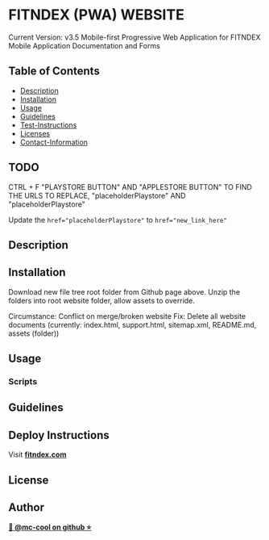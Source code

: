 # FITNDEX (PWA) WEBSITE
Current Version: v3.5
Mobile-first Progressive Web Application for FITNDEX Mobile Application Documentation and Forms

## Table of Contents

- [Description](#description)
- [Installation](#install)
- [Usage](#usage)
- [Guidelines](#guidelines)
- [Test-Instructions](#test)
- [Licenses](#license)
- [Contact-Information](#email)

## TODO
CTRL + F "PLAYSTORE BUTTON" AND "APPLESTORE BUTTON" TO FIND THE URLS TO REPLACE, "placeholderPlaystore" AND "placeholderPlaystore"

Update the `href="placeholderPlaystore"` to `href="new_link_here"`
## Description

## Installation
Download new file tree root folder from Github page above. Unzip the folders into root website folder, allow assets to override. 

Circumstance: Conflict on merge/broken website
Fix: Delete all website documents (currently: index.html, support.html, sitemap.xml, README.md, assets (folder))
## Usage

### Scripts

## Guidelines

## Deploy Instructions
Visit **[ fitndex.com ](https://fitndex.com)**

## License
## Author
**[🐉 @mc-cool on github ⭐](https://github.com/m-ccool)**


